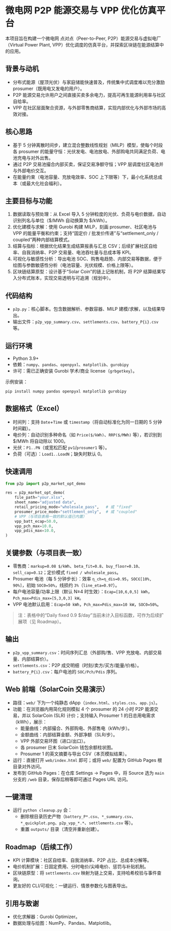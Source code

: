 # 微电网 P2P 能源交易与 VPP 优化仿真平台

本项目旨在构建一个微电网 点对点（Peer-to-Peer, P2P）能源交易与虚拟电厂（Virtual Power Plant, VPP）优化调度的仿真平台，并探索区块链在能源结算中的应用。

## 背景与动机
- 分布式能源（屋顶光伏）与家庭储能快速普及，传统集中式调度难以充分激励 prosumer（既用电又发电的用户）。
- P2P 能源交易允许用户之间直接买卖多余电力，提高可再生能源利用率与社区自给率。
- VPP 在社区层面聚合资源，与外部零售商结算，实现内部优化与外部市场的高效对接。

## 核心思路
- 基于 5 分钟离散时间步，建立混合整数线性规划（MILP）模型，使每个时段各 prosumer 的能量守恒：光伏发电、电池放电、外部购电共同满足负荷、电池充电与对外出售。
- 通过 P2P 交易池撮合内部买卖，保证交易净额守恒；VPP 层调度社区电池并与外部电价交互。
- 在能量约束（电池容量、充放电效率、SOC 上下限等）下，最小化系统总成本（或最大化社会福利）。

## 主要目标与功能
1) 数据读取与预处理：从 Excel 导入 5 分钟粒度的光伏、负荷与电价数据，自动识别列名与单位（$/MWh 自动换算为 $/kWh）。
2) 优化建模与求解：使用 Gurobi 构建 MILP，刻画 prosumer、社区电池与 VPP 的能量平衡和约束；支持“固定价 / 批发价传递”与“settlement_only / coupled”两种内部结算模式。
3) 结算与指标：根据优化结果生成结算报表与汇总 CSV；后续扩展社区自给率、自我消纳率、P2P 交易量、电池吞吐量与总成本等 KPI。
4) 可视化与敏感性分析：导出电池 SOC、购售电趋势、内部交易等数据，便于绘图与参数敏感性分析（电池容量、光伏规模、价格上限等）。
5) 区块链结算原型：设计基于“Solar Coin”的链上记账机制，将 P2P 结算结果写入分布式账本，实现交易透明与可追溯（规划中）。

## 代码结构
- `p2p.py`：核心脚本。包含数据解析、参数容器、MILP 建模/求解，以及结果导出。
- 输出文件：`p2p_vpp_summary.csv`、`settlements.csv`、`battery_P{i}.csv` 等。

## 运行环境
- Python 3.9+
- 依赖：`numpy`、`pandas`、`openpyxl`、`matplotlib`、`gurobipy`
- 许可：需已正确安装 Gurobi 学术/商业 license（`grbgetkey`）。

示例安装：
```bash
pip install numpy pandas openpyxl matplotlib gurobipy
```

## 数据格式（Excel）
- 时间列：支持 `Date`+`Time` 或 `timestamp`（将自动标准化为同一日期的 5 分钟时间戳）。
- 电价列：自动识别多种命名（如 `Price($/kWh)`、`RRP($/MWh)` 等），若识别到 $/MWh 将自动除以 1000。
- 光伏：`P1..PN`（或宽松匹配 `pv1`/`prosumer1` 等）。
- 负荷（可选）：`Load1..LoadN`；缺失时默认 0。

## 快速调用
```python
from p2p import p2p_market_opt_demo

res = p2p_market_opt_demo(
    file_path="your.xlsx",
    sheet_name="adjusted data",
    retail_pricing_mode="wholesale_pass",   # 或 "fixed"
    prosumer_price_mode="settlement_only",  # 或 "coupled"
    # VPP（与项目表格一致的默认值已内置）
    vpp_batt_ecap=50.0,
    vpp_pch_max=10.0,
    vpp_pdis_max=10.0,
)
```

## 关键参数（与项目表一致）
- 零售商：`markup=0.08 $/kWh`、`beta_fit=0.8`、`buy_floor=0.10`、`sell_cap=0.12`；定价模式 `fixed / wholesale_pass`。
- Prosumer 电池（每 5 分钟步长）：效率 `η_ch=η_dis=0.95`，`SOC∈[10%, 90%]`，初始 `SOC0=50%`，线损约 `3%`（`line_eta=0.97`）。
- 每户电池容量/功率上限（默认 N≥4 时生效）：`Ecap=[10,6,0,5] kWh`，`Pch_max=Pdis_max=[5,3,0,3] kW`。
- VPP 电池默认启用：`Ecap=50 kWh`，`Pch_max=Pdis_max=10 kW`，`SOC0=50%`。

> 注：表格中的“Daily fixed 0.9 $/day”当前未计入目标函数，可作为后续扩展项（见 Roadmap）。

## 输出
- `p2p_vpp_summary.csv`：时间序列汇总（外部购/售、VPP 充放电、内部交易量、内部结算价）。
- `settlements.csv`：P2P 成交明细（时刻/卖方/买方/能量/价格）。
- `battery_P{i}.csv`：每户电池的 `SOC/Pch/Pdis` 序列。

## Web 前端（SolarCoin 交易演示）
- 路径：`web/` 下为一个纯静态 dApp（`index.html`、`styles.css`、`app.js`）。
- 功能：在浏览器内用简化规则模拟 4 个 prosumer 的 24 小时 P2P 能源交易，并以 SolarCoin (SLR) 计价；支持输入 Prosumer 1 的日总用电需求（kWh），展示：
  - 能量曲线：内部撮合、外部购电、外部售电（kWh/步）。
  - 金额曲线：内部结算金额、外部净额（SLR/步）。
  - VPP 外部交易环图（进口/出口）。
  - 各 prosumer 日末 SolarCoin 钱包余额柱状图。
  - Prosumer 1 的英文摘要与导出 CSV（本页模拟结果）。
- 运行：直接打开 `web/index.html` 即可；或将 `web/` 配置为 GitHub Pages 根目录对外访问。
- 发布到 GitHub Pages：在仓库 Settings → Pages 中，将 Source 选为 `main` 分支的 `/web` 目录，保存后稍等即可通过 Pages URL 访问。

## 一键清理
- 运行 `python cleanup.py` 会：
  - 删除根目录历史产物（`battery_P*.csv`、`*_summary.csv`、`*_quickplot.png`、`p2p_vpp_*.*`、`settlements.csv` 等）。
  - 重置 `outputs/` 目录（清空并重新创建）。


## Roadmap（后续工作）
- KPI 计算模块：社区自给率、自我消纳率、P2P 占比、总成本分解等。
- 电价机制扩展：日固定费用、分时电价/尖峰电价、惩罚与补贴机制。
- 区块链原型：将 `settlements.csv` 映射为链上交易，支持哈希校验与事件查询。
- 更友好的 CLI/可视化：一键运行、情景参数化与图表导出。

## 引用与致谢
- 优化求解器：Gurobi Optimizer。
- 数据处理与绘图：NumPy、Pandas、Matplotlib。
